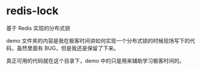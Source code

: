 # redis-lock
基于 Redis 实现的分布式锁

demo 文件夹的内容是我在极客时间讲如何实现一个分布式锁的时候现场写下的代码，虽然里面有 BUG，但是我还是保留了下来。

真正可用的代码就在这个目录下，demo 中的只是用来辅助学习极客时间的。
